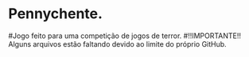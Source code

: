 # Pennychente.

#Jogo feito para uma competição de jogos de terror.
#!!IMPORTANTE!! Alguns arquivos estão faltando devido ao limite do próprio GitHub. 
